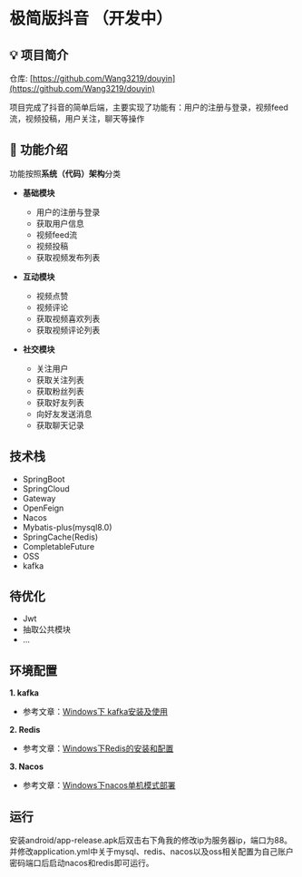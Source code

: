 # 极简版抖音 （开发中）
## 💡 项目简介

仓库: [https://github.com/Wang3219/douyin](https://github.com/Wang3219/douyin)

项目完成了抖音的简单后端，主要实现了功能有：用户的注册与登录，视频feed流，视频投稿，用户关注，聊天等操作

## 🚀 功能介绍

功能按照**系统（代码）架构**分类

- **基础模块**

  - 用户的注册与登录
  - 获取用户信息
  - 视频feed流
  - 视频投稿
  - 获取视频发布列表

- **互动模块**

  - 视频点赞
  - 视频评论
  - 获取视频喜欢列表
  - 获取视频评论列表

- **社交模块**

  - 关注用户
  - 获取关注列表
  - 获取粉丝列表
  - 获取好友列表
  - 向好友发送消息
  - 获取聊天记录


## 技术栈
  + SpringBoot
  + SpringCloud
  + Gateway
  + OpenFeign
  + Nacos
  + Mybatis-plus(mysql8.0)
  + SpringCache(Redis)
  + CompletableFuture 
  + OSS
  + kafka


## 待优化
  - Jwt
  - 抽取公共模块
  - ...

## 环境配置

**1. kafka**

- 参考文章：[Windows下 kafka安装及使用](https://blog.csdn.net/weixin_42838061/article/details/123953574?utm_medium=distribute.pc_relevant.none-task-blog-2~default~baidujs_baidulandingword~default-0-123953574-blog-126481448.235^v27^pc_relevant_recovery_v2&spm=1001.2101.3001.4242.1&utm_relevant_index=3)

**2. Redis**

- 参考文章：[Windows下Redis的安装和配置](https://blog.csdn.net/weixin_41381863/article/details/88231397?spm=1001.2101.3001.6661.1&utm_medium=distribute.pc_relevant_t0.none-task-blog-2%7Edefault%7ECTRLIST%7ERate-1-88231397-blog-126552221.235%5Ev27%5Epc_relevant_recovery_v2&depth_1-utm_source=distribute.pc_relevant_t0.none-task-blog-2%7Edefault%7ECTRLIST%7ERate-1-88231397-blog-126552221.235%5Ev27%5Epc_relevant_recovery_v2&utm_relevant_index=1)

**3. Nacos**

- 参考文章：[Windows下nacos单机模式部署](https://blog.csdn.net/KingCruel/article/details/127424002)


## 运行
  安装android/app-release.apk后双击右下角我的修改ip为服务器ip，端口为88。并修改application.yml中关于mysql、redis、nacos以及oss相关配置为自己账户密码端口后启动nacos和redis即可运行。
